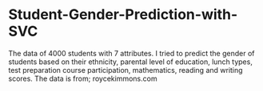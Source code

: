 # Student-Gender-Prediction-with-SVC
The data of 4000 students with 7 attributes. I tried to predict the gender of students based on their ethnicity, parental level of education, lunch types, test preparation course participation, mathematics, reading and writing scores. The data is from; roycekimmons.com
